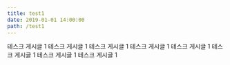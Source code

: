 ```yaml
---
title: test1
date: 2019-01-01 14:00:00
path: /test1
---
```


테스크 게시글 1
테스크 게시글 1
테스크 게시글 1
테스크 게시글 1
테스크 게시글 1
테스크 게시글 1
테스크 게시글 1
테스크 게시글 1
